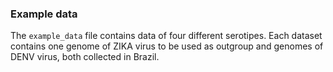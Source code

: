 ### Example data

The ``example_data`` file contains data of four different serotipes. Each dataset contains one genome of ZIKA virus to be used as outgroup and genomes of DENV virus, both collected in Brazil.


